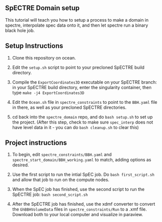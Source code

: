 ## SpECTRE Domain setup

This tutorial will teach you how to setup a process to make a domain 
in spectre, interpolate spec data onto it, and then let spectre run a binary 
black hole job. 


## Setup Instructions

1) Clone this repository on ocean. 

2) Edit the `setup.sh` script to point to your precloned SpECTRE build directory.

3) Compile the `ExportCoordinates3D` executable on your SpECTRE branch: in your SpECTRE build directory, enter the singularity container, then type `make -j4 ExportCoordinates3D`

4) Edit the `Ocean.sh` file in `spectre_constraints` to point to the `BBH.yaml` file in there, as well as your precloned SpECTRE directories. 

5) cd back into the `spectre_domain` repo, and do `bash setup.sh` to set up the project. (After this step, check to make sure `spec_interp` does not have level data in it - you can do `bash cleanup.sh` to clear this)

## Project instructions

1) To begin, edit `spectre_constraints/BBH.yaml` and `spectre_start_domain/BBH_working.yaml` to match, adding options as desired.

2) Use the first script to run the intial SpEC job. Do `bash first_script.sh` and allow that job to run on the compute nodes.

3) When the SpEC job has finished, use the second script to run the SpECTRE job: `bash second_script.sh` 

4) After the SpECTRE job has finished, use the xdmf converter to convert the `GhBBHVolumeData` files in `spectre_constraints/Run` to a .xmf file. Download both to your local computer and visualize in paraview. 